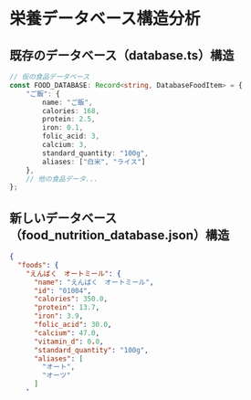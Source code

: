 # 栄養データベース構造分析

## 既存のデータベース（database.ts）構造

```typescript
// 仮の食品データベース
const FOOD_DATABASE: Record<string, DatabaseFoodItem> = {
    "ご飯": {
        name: "ご飯",
        calories: 168,
        protein: 2.5,
        iron: 0.1,
        folic_acid: 3,
        calcium: 3,
        standard_quantity: "100g",
        aliases: ["白米", "ライス"]
    },
    // 他の食品データ...
};
```

## 新しいデータベース（food_nutrition_database.json）構造

```json
{
  "foods": {
    "えんばく　オートミール": {
      "name": "えんばく　オートミール",
      "id": "01004",
      "calories": 350.0,
      "protein": 13.7,
      "iron": 3.9,
      "folic_acid": 30.0,
      "calcium": 47.0,
      "vitamin_d": 0.0,
      "standard_quantity": "100g",
      "aliases": [
        "オート",
        "オーツ"
      ]
    },
    // 他の食品データ...
  }
}
```

## 差異分析

### 構造的な差異

1. **データ包含構造**:
   - 既存: フラットなオブジェクト構造で `FOOD_DATABASE` に直接食品マッピング
   - 新規: `foods` オブジェクト内に食品データを包含

2. **属性の差異**:
   - 新規データには以下の追加属性があります:
     - `id`: 食品識別子（例: "01004"）
     - `vitamin_d`: ビタミンD含有量

### 属性の型と精度

1. **数値の精度**:
   - 既存: 小数点以下1桁程度（例: 168, 2.5）
   - 新規: 小数点以下1桁〜2桁（例: 350.0, 13.7）

2. **単位**:
   - 既存と新規で同じ単位系を使用している（例: standard_quantity = "100g"）

### 対応必要な変更点

1. **データ構造統一**:
   - `NutritionDatabase` クラスで新構造を読み込む際に、内部構造を一貫させる必要あり
   - `foods` オブジェクト内のデータを取り出して使用する処理が必要

2. **型定義の更新**:
   - `DatabaseFoodItem` インターフェースに `id` と `vitamin_d` フィールドを追加する
   - （既存の型定義では `vitamin_d` はすでに含まれているが、実装で使われていない）

3. **データマージのロジック**:
   - 重複する食品のマージ戦略を決定する必要あり
   - キャッシング戦略も検討する必要あり

## 次のステップ（提案）

1. **型定義の更新**: `DatabaseFoodItem` インターフェースを必要に応じて更新
2. **ローダー機能の実装**: 新しいJSON形式を適切に読み込むコードの実装
3. **移行戦略**: 既存データと新データの共存または置き換え方針の決定
4. **テスト**: 更新されたデータベース機能のユニットテストの実施 